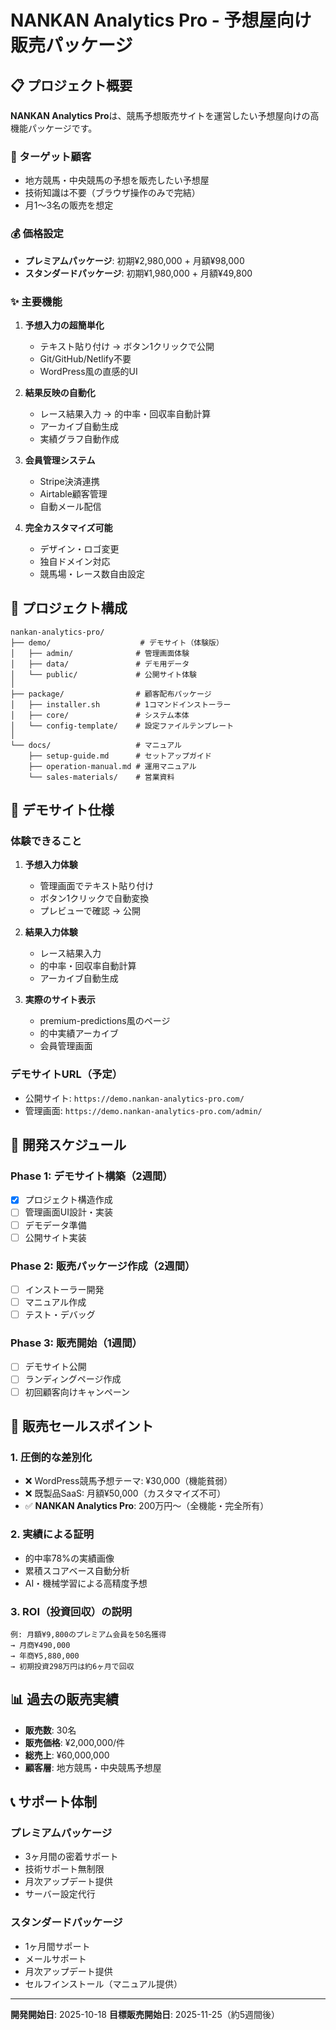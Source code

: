 # NANKAN Analytics Pro - 予想屋向け販売パッケージ

## 📋 プロジェクト概要

**NANKAN Analytics Pro**は、競馬予想販売サイトを運営したい予想屋向けの高機能パッケージです。

### 🎯 ターゲット顧客
- 地方競馬・中央競馬の予想を販売したい予想屋
- 技術知識は不要（ブラウザ操作のみで完結）
- 月1〜3名の販売を想定

### 💰 価格設定
- **プレミアムパッケージ**: 初期¥2,980,000 + 月額¥98,000
- **スタンダードパッケージ**: 初期¥1,980,000 + 月額¥49,800

### ✨ 主要機能
1. **予想入力の超簡単化**
   - テキスト貼り付け → ボタン1クリックで公開
   - Git/GitHub/Netlify不要
   - WordPress風の直感的UI

2. **結果反映の自動化**
   - レース結果入力 → 的中率・回収率自動計算
   - アーカイブ自動生成
   - 実績グラフ自動作成

3. **会員管理システム**
   - Stripe決済連携
   - Airtable顧客管理
   - 自動メール配信

4. **完全カスタマイズ可能**
   - デザイン・ロゴ変更
   - 独自ドメイン対応
   - 競馬場・レース数自由設定

## 📁 プロジェクト構成

```
nankan-analytics-pro/
├── demo/                    # デモサイト（体験版）
│   ├── admin/              # 管理画面体験
│   ├── data/               # デモ用データ
│   └── public/             # 公開サイト体験
│
├── package/                # 顧客配布パッケージ
│   ├── installer.sh        # 1コマンドインストーラー
│   ├── core/               # システム本体
│   └── config-template/    # 設定ファイルテンプレート
│
└── docs/                   # マニュアル
    ├── setup-guide.md      # セットアップガイド
    ├── operation-manual.md # 運用マニュアル
    └── sales-materials/    # 営業資料
```

## 🚀 デモサイト仕様

### 体験できること
1. **予想入力体験**
   - 管理画面でテキスト貼り付け
   - ボタン1クリックで自動変換
   - プレビューで確認 → 公開

2. **結果入力体験**
   - レース結果入力
   - 的中率・回収率自動計算
   - アーカイブ自動生成

3. **実際のサイト表示**
   - premium-predictions風のページ
   - 的中実績アーカイブ
   - 会員管理画面

### デモサイトURL（予定）
- 公開サイト: `https://demo.nankan-analytics-pro.com/`
- 管理画面: `https://demo.nankan-analytics-pro.com/admin/`

## 📅 開発スケジュール

### Phase 1: デモサイト構築（2週間）
- [x] プロジェクト構造作成
- [ ] 管理画面UI設計・実装
- [ ] デモデータ準備
- [ ] 公開サイト実装

### Phase 2: 販売パッケージ作成（2週間）
- [ ] インストーラー開発
- [ ] マニュアル作成
- [ ] テスト・デバッグ

### Phase 3: 販売開始（1週間）
- [ ] デモサイト公開
- [ ] ランディングページ作成
- [ ] 初回顧客向けキャンペーン

## 🎁 販売セールスポイント

### 1. 圧倒的な差別化
- ❌ WordPress競馬予想テーマ: ¥30,000（機能貧弱）
- ❌ 既製品SaaS: 月額¥50,000（カスタマイズ不可）
- ✅ **NANKAN Analytics Pro**: 200万円〜（全機能・完全所有）

### 2. 実績による証明
- 的中率78%の実績画像
- 累積スコアベース自動分析
- AI・機械学習による高精度予想

### 3. ROI（投資回収）の説明
```
例: 月額¥9,800のプレミアム会員を50名獲得
→ 月商¥490,000
→ 年商¥5,880,000
→ 初期投資298万円は約6ヶ月で回収
```

## 📊 過去の販売実績

- **販売数**: 30名
- **販売価格**: ¥2,000,000/件
- **総売上**: ¥60,000,000
- **顧客層**: 地方競馬・中央競馬予想屋

## 📞 サポート体制

### プレミアムパッケージ
- 3ヶ月間の密着サポート
- 技術サポート無制限
- 月次アップデート提供
- サーバー設定代行

### スタンダードパッケージ
- 1ヶ月間サポート
- メールサポート
- 月次アップデート提供
- セルフインストール（マニュアル提供）

---

**開発開始日**: 2025-10-18
**目標販売開始日**: 2025-11-25（約5週間後）
